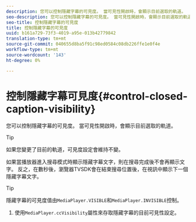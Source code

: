 ```yaml
---
description: 您可以控制隱藏字幕的可見度。 當可見性開啟時，會顯示目前選取的軌道。
seo-description: 您可以控制隱藏字幕的可見度。 當可見性開啟時，會顯示目前選取的軌道。
seo-title: 控制隱藏字幕的可見度
title: 控制隱藏字幕的可見度
uuid: b161a729-73f3-4019-a95e-013b42779842
translation-type: tm+mt
source-git-commit: 040655d8ba5f91c98ed0584c08db226ffe1e0f4e
workflow-type: tm+mt
source-wordcount: '143'
ht-degree: 0%

---
```



# 控制隱藏字幕可見度{#control-closed-caption-visibility}

您可以控制隱藏字幕的可見度。 當可見性開啟時，會顯示目前選取的軌道。

>[!TIP]
>
>如果您變更了目前的軌道，可見度設定會維持不變。

如果當播放器進入搜尋模式時顯示隱藏字幕文字，則在搜尋完成後不會再顯示文字。 反之，在數秒後，瀏覽器TVSDK會在結束搜尋位置後，在視訊中顯示下一個隱藏字幕文字。

>[!TIP]
>
>隱藏字幕的可見度值由`MediaPlayer.VISIBLE`和`MediaPlayer.INVISIBLE`控制。

1. 使用`MediaPlayer.ccVisibility`屬性來存取隱藏字幕的目前可見性設定。

